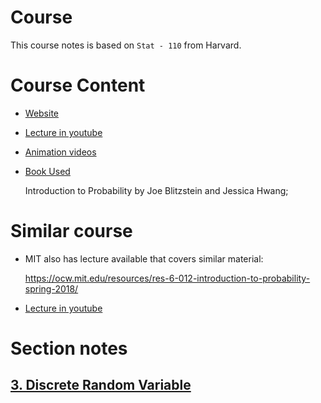 # Course

This course notes is based on `Stat - 110` from Harvard.

# Course Content

- [Website](https://projects.iq.harvard.edu/stat110/home)

- [Lecture in youtube](https://www.youtube.com/watch?v=KbB0FjPg0mw&list=PL2SOU6wwxB0uwwH80KTQ6ht66KWxbzTIo)

- [Animation videos](https://www.youtube.com/watch?v=gJZYgLyjyIQ&list=PL2qHyNjtf9vO5fAiRKlBlXksc4B5TK_F0)

- [Book Used](http://probabilitybook.net)

  Introduction to Probability by Joe Blitzstein and Jessica Hwang;

# Similar course

- MIT also has lecture available that covers similar material:

    https://ocw.mit.edu/resources/res-6-012-introduction-to-probability-spring-2018/

- [Lecture in youtube](https://www.youtube.com/watch?v=1uW3qMFA9Ho&list=PLUl4u3cNGP60hI9ATjSFgLZpbNJ7myAg6)


# Section notes

## [3. Discrete Random Variable](./3)
